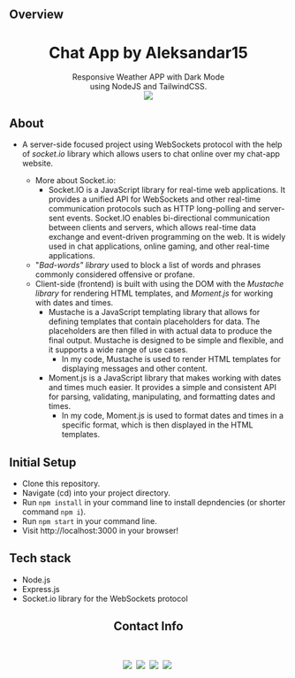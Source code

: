 ## Overview

<h1 align='center'>Chat App by Aleksandar15</h1>
<p align='center'>
Responsive Weather APP with Dark Mode <br>using NodeJS and TailwindCSS. <br>
<a href="https://chat-app-alek.onrender.com"><img src="https://img.shields.io/badge/LIVE_DEMO-ChatApp-9cf.svg?style=flat"></a>
</p>

## About
- A server-side focused project using WebSockets protocol with the help of *socket.io* library which allows users to chat online over my chat-app website.

  - More about Socket.io:
    - Socket.IO is a JavaScript library for real-time web applications. It provides a unified API for WebSockets and other real-time communication protocols such as HTTP long-polling and server-sent events. Socket.IO enables bi-directional communication between clients and servers, which allows real-time data exchange and event-driven programming on the web. It is widely used in chat applications, online gaming, and other real-time applications.
  - "*Bad-words" library* used to block a list of words and phrases commonly considered offensive or profane.
  - Client-side (frontend) is built with using the DOM with the *Mustache library* for rendering HTML templates, and *Moment.js* for working with dates and times.
    - Mustache is a JavaScript templating library that allows for defining templates that contain placeholders for data. The placeholders are then filled in with actual data to produce the final output. Mustache is designed to be simple and flexible, and it supports a wide range of use cases. 
      - In my code, Mustache is used to render HTML templates for displaying messages and other content.
    - Moment.js is a JavaScript library that makes working with dates and times much easier. It provides a simple and consistent API for parsing, validating, manipulating, and formatting dates and times. 
        - In my code, Moment.js is used to format dates and times in a specific format, which is then displayed in the HTML templates.






## Initial Setup

- Clone this repository.
- Navigate (cd) into your project directory.
- Run `npm install` in your command line to install depndencies (or shorter command `npm i`).
- Run `npm start` in your command line.
- Visit http://localhost:3000 in your browser!

## Tech stack

- Node.js
- Express.js
- Socket.io library for the WebSockets protocol

<h2 align='center'>Contact Info</h2>
<br/>
<p align='center'>
    <a href="https://instagram.com/aleksandarr15"><img src="https://img.shields.io/badge/instagram.com-@aleksandarr15-red?style=flat&logo=instagram"></a>&nbsp;
    <a href="mailto:aleksandarangelov15@hotmail.com"><img src="https://img.shields.io/badge/email-aleksandarangelov15@hotmail.com-black?style=flat&logo=gmail"></a>&nbsp;
    <a href="https://aleksandar15.github.io/portfolio"><img src="https://img.shields.io/badge/portfolio-aleksandar15.github.io-green?style=flat"></a>&nbsp;
    <a href="https://www.linkedin.com/in/aleksandar15"><img src="https://img.shields.io/badge/linkedin-aleksandar15.github.io-blue?style=flat&logo=linkedin"></a>&nbsp;
</p>
